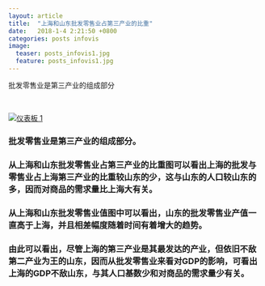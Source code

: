 ```yaml
---
layout: article
title:  "上海和山东批发零售业占第三产业的比重"
date:   2018-1-4 2:21:50 +0800
categories: posts infovis
image:
  teaser: posts_infovis1.jpg
  feature: posts_infovis1.jpg  
---
```

批发零售业是第三产业的组成部分


<html>
<head></head>
<body>
<div>
<p><br></p >
</div>
<div class='tableauPlaceholder' id='viz1515507060593' style='position: relative'><noscript><a href='#'><img alt='仪表板 1 ' src='https:&#47;&#47;public.tableau.com&#47;static&#47;images&#47;2_&#47;2_2044&#47;1&#47;1_rss.png' style='border: none' /></a></noscript><object class='tableauViz'  style='display:none;'><param name='host_url' value='https%3A%2F%2Fpublic.tableau.com%2F' /> <param name='embed_code_version' value='3' /> <param name='site_root' value='' /><param name='name' value='2_2044&#47;1' /><param name='tabs' value='no' /><param name='toolbar' value='yes' /><param name='static_image' value='https:&#47;&#47;public.tableau.com&#47;static&#47;images&#47;2_&#47;2_2044&#47;1&#47;1.png' /> <param name='animate_transition' value='yes' /><param name='display_static_image' value='yes' /><param name='display_spinner' value='yes' /><param name='display_overlay' value='yes' /><param name='display_count' value='yes' /></object></div>                <script type='text/javascript'>                    var divElement = document.getElementById('viz1515507060593');                    var vizElement = divElement.getElementsByTagName('object')[0];                    vizElement.style.width='800px';vizElement.style.height='627px';                    var scriptElement = document.createElement('script');                    scriptElement.src = 'https://public.tableau.com/javascripts/api/viz_v1.js';                    vizElement.parentNode.insertBefore(scriptElement, vizElement);                </script></body>
 </html>


### 批发零售业是第三产业的组成部分。
### 从上海和山东批发零售业占第三产业的比重图可以看出上海的批发与零售业占上海第三产业的比重较山东的少，这与山东的人口较山东的多，因而对商品的需求量比上海大有关。 
### 从上海和山东批发零售业值图中可以看出，山东的批发零售业产值一直高于上海，并且相差幅度随着时间有着增大的趋势。
### 由此可以看出，尽管上海的第三产业是其最发达的产业，但依旧不敌第二产业为王的山东，因而从批发零售业来看对GDP的影响，可看出上海的GDP不敌山东，与其人口基数少和对商品的需求量少有关。
